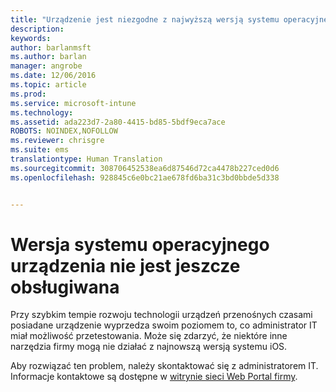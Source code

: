 ```yaml
---
title: "Urządzenie jest niezgodne z najwyższą wersją systemu operacyjnego | Microsoft Intune"
description: 
keywords: 
author: barlanmsft
ms.author: barlan
manager: angrobe
ms.date: 12/06/2016
ms.topic: article
ms.prod: 
ms.service: microsoft-intune
ms.technology: 
ms.assetid: ada223d7-2a80-4415-bd85-5bdf9eca7ace
ROBOTS: NOINDEX,NOFOLLOW
ms.reviewer: chrisgre
ms.suite: ems
translationtype: Human Translation
ms.sourcegitcommit: 308706452538ea6d87546d72ca4478b227ced0d6
ms.openlocfilehash: 928845c6e0bc21ae678fd6ba31c3bd0bbde5d338


---
```



# <a name="your-devices-operating-system-version-isnt-yet-supported"></a>Wersja systemu operacyjnego urządzenia nie jest jeszcze obsługiwana

Przy szybkim tempie rozwoju technologii urządzeń przenośnych czasami posiadane urządzenie wyprzedza swoim poziomem to, co administrator IT miał możliwość przetestowania. Może się zdarzyć, że niektóre inne narzędzia firmy mogą nie działać z najnowszą wersją systemu iOS.

Aby rozwiązać ten problem, należy skontaktować się z administratorem IT. Informacje kontaktowe są dostępne w [witrynie sieci Web Portal firmy](http://portal.manage.microsoft.com).



<!--HONumber=Dec16_HO2-->


